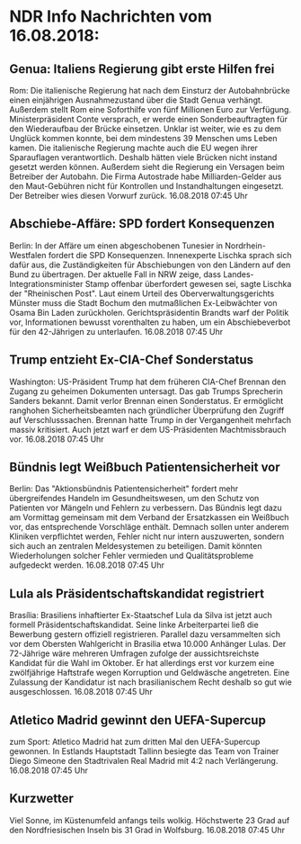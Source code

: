 # NDR Info Nachrichten vom 16.08.2018:


## Genua: Italiens Regierung gibt erste Hilfen frei
Rom:   Die italienische Regierung hat nach dem Einsturz der Autobahnbrücke einen einjährigen Ausnahmezustand über die Stadt Genua verhängt. Außerdem stellt Rom eine Soforthilfe von fünf Millionen Euro zur Verfügung. Ministerpräsident Conte versprach, er werde einen Sonderbeauftragten für den Wiederaufbau der Brücke einsetzen. Unklar ist weiter, wie es zu dem Unglück kommen konnte, bei dem mindestens 39 Menschen ums Leben kamen. Die italienische Regierung machte auch die EU wegen ihrer Sparauflagen verantwortlich. Deshalb hätten viele Brücken nicht instand gesetzt werden können. Außerdem sieht die Regierung ein Versagen beim Betreiber der Autobahn. Die Firma Autostrade habe Milliarden-Gelder aus den Maut-Gebühren nicht für Kontrollen und Instandhaltungen eingesetzt. Der Betreiber wies diesen Vorwurf zurück. 16.08.2018 07:45 Uhr 

## Abschiebe-Affäre: SPD fordert Konsequenzen
Berlin: In der Affäre um einen abgeschobenen Tunesier in Nordrhein-Westfalen fordert die SPD Konsequenzen. Innenexperte Lischka sprach sich dafür aus, die Zuständigkeiten für Abschiebungen von den Ländern auf den Bund zu übertragen. Der aktuelle Fall in NRW zeige, dass Landes-Integrationsminister Stamp offenbar überfordert gewesen sei, sagte Lischka der "Rheinischen Post". Laut einem Urteil des Oberverwaltungsgerichts Münster muss die Stadt Bochum den mutmaßlichen Ex-Leibwächter von Osama Bin Laden zurückholen. Gerichtspräsidentin Brandts warf der Politik vor, Informationen bewusst vorenthalten zu haben, um ein Abschiebeverbot für den 42-Jährigen zu unterlaufen. 16.08.2018 07:45 Uhr 

## Trump entzieht Ex-CIA-Chef Sonderstatus
Washington:        US-Präsident Trump hat dem früheren CIA-Chef Brennan den Zugang zu geheimen Dokumenten untersagt. Das gab Trumps Sprecherin Sanders bekannt. Damit verlor Brennan einen Sonderstatus. Er ermöglicht ranghohen Sicherheitsbeamten nach gründlicher Überprüfung den Zugriff auf Verschlusssachen. Brennan hatte Trump in der Vergangenheit mehrfach massiv kritisiert. Auch jetzt warf er dem US-Präsidenten Machtmissbrauch vor. 16.08.2018 07:45 Uhr 

## Bündnis legt Weißbuch Patientensicherheit vor
Berlin: Das "Aktionsbündnis Patientensicherheit" fordert mehr übergreifendes Handeln im Gesundheitswesen, um den Schutz von Patienten vor Mängeln und Fehlern zu verbessern. Das Bündnis legt dazu am Vormittag gemeinsam mit dem Verband der Ersatzkassen ein Weißbuch vor, das entsprechende Vorschläge enthält. Demnach sollen unter anderem Kliniken verpflichtet werden, Fehler nicht nur intern auszuwerten, sondern sich auch an zentralen Meldesystemen zu beteiligen. Damit könnten Wiederholungen solcher Fehler vermieden und Qualitätsprobleme aufgedeckt werden. 16.08.2018 07:45 Uhr 

## Lula als Präsidentschaftskandidat registriert
Brasília: 	Brasiliens inhaftierter Ex-Staatschef Lula da Silva ist jetzt auch formell Präsidentschaftskandidat. Seine linke Arbeiterpartei ließ die Bewerbung gestern offiziell registrieren. Parallel dazu versammelten sich vor dem Obersten Wahlgericht in Brasilia etwa 10.000 Anhänger Lulas. Der 72-Jährige wäre mehreren Umfragen zufolge der aussichtsreichste Kandidat für die Wahl im Oktober. Er hat allerdings erst vor kurzem eine zwölfjährige Haftstrafe wegen Korruption und Geldwäsche angetreten. Eine Zulassung der Kandidatur ist nach brasilianischem Recht deshalb so gut wie ausgeschlossen. 16.08.2018 07:45 Uhr 

## Atletico Madrid gewinnt den UEFA-Supercup
zum Sport:    Atletico Madrid hat zum dritten Mal den UEFA-Supercup gewonnen. In Estlands Hauptstadt Tallinn besiegte das Team von Trainer Diego Simeone den Stadtrivalen Real Madrid mit 4:2 nach Verlängerung. 16.08.2018 07:45 Uhr 

## Kurzwetter
Viel Sonne, im Küstenumfeld anfangs teils wolkig. Höchstwerte 23 Grad auf den Nordfriesischen Inseln bis 31 Grad in Wolfsburg. 16.08.2018 07:45 Uhr 
